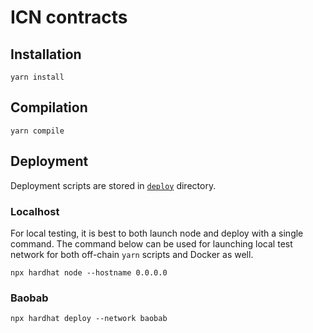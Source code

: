 # ICN contracts

## Installation

```
yarn install
```

## Compilation

```
yarn compile
```

## Deployment

Deployment scripts are stored in [`deploy`](deploy) directory.

### Localhost

For local testing, it is best to both launch node and deploy with a single command.
The command below can be used for launching local test network for both off-chain `yarn` scripts and Docker as well.

```
npx hardhat node --hostname 0.0.0.0
```

### Baobab

```
npx hardhat deploy --network baobab
```
